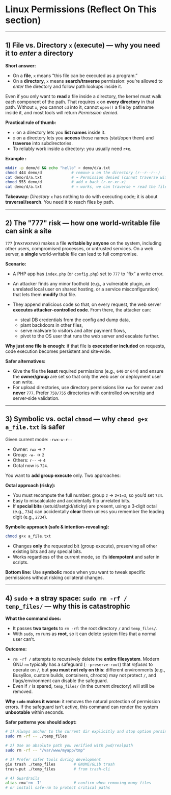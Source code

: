 # Linux Permissions (Reflect On This section)

---

## 1) File vs. Directory `x` (execute) — why you need it to *enter* a directory

**Short answer:**

* On a **file**, `x` means “this file can be executed as a program.”
* On a **directory**, `x` means **search/traverse** permission: you’re allowed to *enter* the directory and follow path lookups inside it.

Even if you only want to **read** a file inside a directory, the kernel must walk each component of the path. That requires `x` on **every directory** in that path. Without `x`, you cannot `cd` into it, cannot `open()` a file by pathname inside it, and most tools will return *Permission denied*.

**Practical rule of thumb:**

* `r` on a directory lets you **list names** inside it.
* `x` on a directory lets you **access** those names (stat/open them) and **traverse** into subdirectories.
* To reliably work inside a directory: you usually need **`r+x`**.

**Example :**

```bash
mkdir -p demo/d && echo "hello" > demo/d/a.txt
chmod 444 demo/d             # remove x on the directory (r--r--r--)
cat demo/d/a.txt             # → Permission denied (cannot traverse without x)
chmod 555 demo/d             # add x back (r-xr-xr-x)
cat demo/d/a.txt             # → works, we can traverse + read the file
```

**Takeaway:** *Directory* `x` has nothing to do with executing code; it is about **traversal/search**. You need it to reach files by path.

---

## 2) The "777" risk — how one world‑writable file can sink a site

`777` (rwxrwxrwx) makes a file **writable by anyone** on the system, including other users, compromised processes, or untrusted services. On a web server, a **single** world‑writable file can lead to full compromise.

**Scenario:**

* A PHP app has `index.php` (or `config.php`) set to `777` to “fix” a write error.
* An attacker finds any minor foothold (e.g., a vulnerable plugin, an unrelated local user on shared hosting, or a service misconfiguration) that lets them **modify** that file.
* They append malicious code so that, on every request, the web server **executes attacker‑controlled code**. From there, the attacker can:

  * steal DB credentials from the config and dump data,
  * plant backdoors in other files,
  * serve malware to visitors and alter payment flows,
  * pivot to the OS user that runs the web server and escalate further.

**Why just one file is enough:** if that file is **executed or included** on requests, code execution becomes persistent and site‑wide.

**Safer alternatives:**

* Give the file the **least** required permissions (e.g., `640` or `644`) and ensure the **owner/group** are set so that only the web user or deployment user can write.
* For upload directories, use directory permissions like `rwx` for owner and **never** `777`. Prefer `750/755` directories with controlled ownership and server‑side validation.

---

## 3) Symbolic vs. octal `chmod` — why `chmod g+x a_file.txt` is safer

Given current mode: `-rwx-w-r--`

* Owner: `rwx` → `7`
* Group: `-w-` → `2`
* Others: `r--` → `4`
* Octal now is `724`.

You want to **add group execute** only. Two approaches:

**Octal approach (risky):**

* You must recompute the full number: group `2` → `2+1=3`, so you’d set `734`.
* Easy to miscalculate and accidentally flip unrelated bits.
* If **special bits** (setuid/setgid/sticky) are present, using a 3‑digit octal (e.g., `734`) can accidentally **clear** them unless you remember the leading digit (e.g., `2734`).

**Symbolic approach (safe & intention‑revealing):**

```bash
chmod g+x a_file.txt
```

* Changes **only** the requested bit (group execute), preserving all other existing bits and any special bits.
* Works regardless of the current mode, so it’s **idempotent** and safer in scripts.

**Bottom line:** Use **symbolic** mode when you want to tweak specific permissions without risking collateral changes.

---

## 4) `sudo` + a stray space: `sudo rm -rf / temp_files/` — why this is catastrophic

**What the command does:**

* It passes **two targets** to `rm -rf`: the root directory `/` and `temp_files/`.
* With `sudo`, `rm` runs as **root**, so it can delete system files that a normal user can’t.

**Outcome:**

* `rm -rf /` attempts to recursively delete the **entire filesystem**. Modern GNU `rm` typically has a safeguard (`--preserve-root`) that *refuses* to operate on `/`, but **you must not rely on this**: different environments (e.g., BusyBox, custom builds, containers, chroots) may not protect `/`, and flags/environment can disable the safeguard.
* Even if `/` is spared, `temp_files/` (in the current directory) will still be removed.

**Why `sudo` makes it worse:** it removes the natural protection of permission errors. If the safeguard isn’t active, this command can render the system **unbootable** within seconds.

**Safer patterns you should adopt:**

```bash
# 1) Always anchor to the current dir explicitly and stop option parsing
sudo rm -rf -- ./temp_files

# 2) Use an absolute path you verified with pwd/realpath
sudo rm -rf -- "/var/www/myapp/tmp"

# 3) Prefer safer tools during development
gio trash ./temp_files        # GNOME/GLib trash
trash-put ./temp_files        # from trash-cli

# 4) Guardrails
alias rm='rm -I'              # confirm when removing many files
# or install safe-rm to protect critical paths
```


